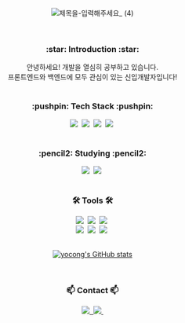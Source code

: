 <div align="center">
  
  ![제목을-입력해주세요_ (4)](https://github.com/yocong/yocong/assets/86585468/3b65193a-3a35-4d7b-95ed-938e709cd20d)
  
</div>

<br>

<h3 align="center">:star: Introduction :star:</h3>
<div align="center">
  안녕하세요! 개발을 열심히 공부하고 있습니다. <br>
  프론트엔드와 백엔드에 모두 관심이 있는 신입개발자입니다!
</div>

<br>

<h3 align="center">:pushpin: Tech Stack :pushpin:</h3>
<div align="center">
  <!-- <img src="https://img.shields.io/badge/보여질이름-바탕색?style=flat&logo=로고이름&logoColor=white"/> -->
  <img src="https://img.shields.io/badge/html5-E34F26.svg?style=for-the-badge&logo=html5&logoColor=white" />&nbsp
  <img src="https://img.shields.io/badge/css3-1572B6.svg?style=for-the-badge&logo=css3&logoColor=white" />&nbsp
  <img src="https://img.shields.io/badge/Javascript-F7DF1E.svg?style=for-the-badge&logo=javascript&logoColor=20232a" />&nbsp
  <img src="https://img.shields.io/badge/Java-ff9999.svg?style=for-the-badge&logo=OpenJDK&logoColor=white" />&nbsp

</div>

<br>

<h3 align="center">:pencil2: Studying :pencil2:</h3>
<div align="center">
  <img src="https://img.shields.io/badge/React-FF4154?style=for-the-badge&logo=react%20query&logoColor=white" />&nbsp
  <img src="https://img.shields.io/badge/Oracle-fff777.svg?style=for-the-badge&logo=Oracle&logoColor=white" />&nbsp
</div>

<br>

<h3 align="center">🛠 Tools 🛠</h3>
<div align="center">
  <img src="https://img.shields.io/badge/git-007396.svg?style=for-the-badge&logo=git&logoColor=white" />&nbsp
  <img src="https://img.shields.io/badge/github-181717.svg?style=for-the-badge&logo=github&logoColor=white" />&nbsp
  <img src="https://img.shields.io/badge/Notion-F3F3F3.svg?style=for-the-badge&logo=notion&logoColor=black" />&nbsp

</div>



<div align="center">
  <img src="https://img.shields.io/badge/VSCode-2C2C32.svg?style=for-the-badge&logo=visual-studio-code&logoColor=22ABF3" />&nbsp
  <img src="https://img.shields.io/badge/Eclipse-2C2255.svg?style=for-the-badge&logo=eclipse&logoColor=F37726" />&nbsp
  <img src="https://img.shields.io/badge/Intellij-000000.svg?style=for-the-badge&logo=intellijidea&logoColor=F9AB00" />&nbsp
  
</div>

<br>

<div align="center">

  [![yocong's GitHub stats](https://github-readme-stats.vercel.app/api?username=yocong&show_icons=true&hide=contribs,issues&theme=tokyonight)](https://github.com/anuraghazra/github-readme-stats)
  <!-- [![yocong's Top Langs](https://github-readme-stats.vercel.app/api/top-langs/?username=yocong&layout=compact)](https://github.com/anuraghazra/github-readme-stats) -->
  
</div>

<br>

<h3 align="center">📫 Contact 📫</h3>
<div align="center">
  <a href="https://velog.io/@rnfaos77">
    <img src="https://img.shields.io/badge/Velog-1EBC8F?style=for-the-badge&logo=velog&logoColor=white" />&nbsp
  </a>
  <a href="mailto:rnfaos77@naver.com">
    <img
      src="https://img.shields.io/badge/rnfaos77@naver.com-D14836?style=for-the-badge&logo=gmail&logoColor=white"/>&nbsp
  </a>
</div>
